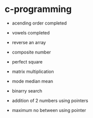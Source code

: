 # c-programming

+ acending order completed

+ vowels completed

+ reverse an array 

+ composite number

+ perfect square

+ matrix multiplication

+ mode median mean

+ binarry search

+ addition of 2 numbers using pointers

+ maximum no between using pointer 
